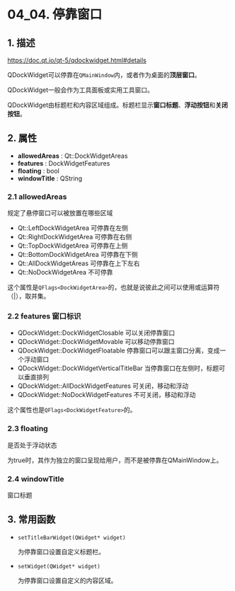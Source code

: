 # 04_04. 停靠窗口

## 1. 描述

https://doc.qt.io/qt-5/qdockwidget.html#details

QDockWidget可以停靠在`QMainWindow`内，或者作为桌面的**顶层窗口**。

QDockWidget一般会作为工具面板或实用工具窗口。

QDockWidget由标题栏和内容区域组成。标题栏显示**窗口标题**、**浮动按钮**和**关闭按钮**。

## 2. 属性

- **allowedAreas** : Qt::DockWidgetAreas
- **features** : DockWidgetFeatures
- **floating** : bool
- **windowTitle** : QString

### 2.1 allowedAreas

规定了悬停窗口可以被放置在哪些区域

- Qt::LeftDockWidgetArea 可停靠在左侧
- Qt::RightDockWidgetArea 可停靠在右侧
- Qt::TopDockWidgetArea 可停靠在上侧
- Qt::BottomDockWidgetArea 可停靠在下侧
- Qt::AllDockWidgetAreas 可停靠在上下左右
- Qt::NoDockWidgetArea 不可停靠

这个属性是`QFlags<DockWidgetArea>`的，也就是说彼此之间可以使用或运算符（|），取并集。

### 2.2 features 窗口标识

- QDockWidget::DockWidgetClosable 可以关闭停靠窗口
- QDockWidget::DockWidgetMovable 可以移动停靠窗口
- QDockWidget::DockWidgetFloatable 停靠窗口可以跟主窗口分离，变成一个浮动窗口
- QDockWidget::DockWidgetVerticalTitleBar 当停靠窗口在左侧时，标题可以垂直排列
- QDockWidget::AllDockWidgetFeatures 可关闭，移动和浮动
- QDockWidget::NoDockWidgetFeatures 不可关闭，移动和浮动

这个属性也是`QFlags<DockWidgetFeature>`的。

### 2.3 floating

是否处于浮动状态

为true时，其作为独立的窗口呈现给用户，而不是被停靠在QMainWindow上。

### 2.4 windowTitle

窗口标题

## 3. 常用函数

- `setTitleBarWidget(QWidget* widget)` 

  为停靠窗口设置自定义标题栏。

- `setWidget(QWidget* widget)` 

  为停靠窗口设置自定义的内容区域。

